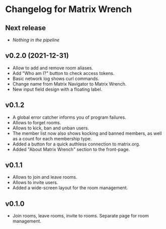 # Changelog for Matrix Wrench

## Next release
* _Nothing in the pipeline_

## v0.2.0 (2021-12-31)
* Allow to add and remove room aliases.
* Add "Who am I?" button to check access tokens.
* Basic network log shows curl commands.
* Change name from Matrix Navigator to Matrix Wrench.
* New input field design with a floating label.

## v0.1.2
* A global error catcher informs you of program failures.
* Allows to forget rooms.
* Allows to kick, ban and unban users.
* The member list now also shows kocking and banned members, as well as a count for each membership type.
* Added a button for a quick authless connection to matrix.org.
* Added "About Matrix Wrench" section to the front-page.

## v0.1.1
* Allows to join and leave rooms.
* Allows to invite users.
* Added a wide-screen layout for the room management.

## v0.1.0
* Join rooms, leave rooms, invite to rooms. Separate page for room management.
